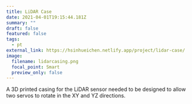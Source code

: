 ```yaml
---
title: LiDAR Case
date: 2021-04-01T19:15:44.181Z
summary: ""
draft: false
featured: false
tags:
  - pt
external_link: https://hsinhueichen.netlify.app/project/lidar-case/
image:
  filename: lidarcasing.png
  focal_point: Smart
  preview_only: false
---
```

A 3D printed casing for the LiDAR sensor needed to be designed to allow two servos to rotate in the XY and YZ directions.